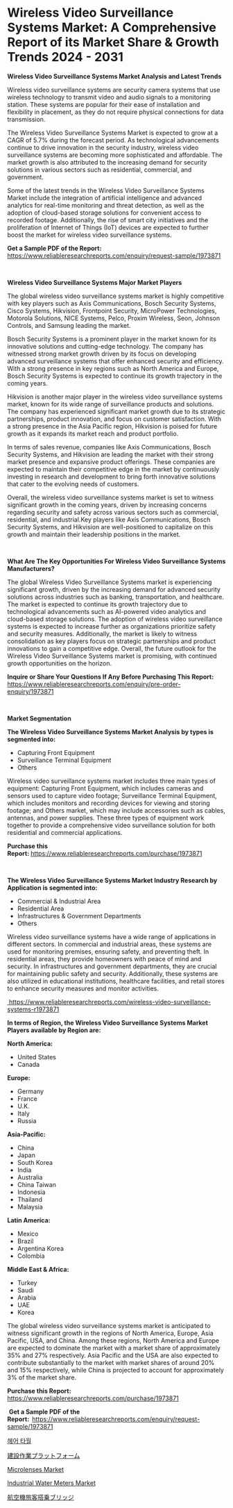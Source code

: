 <p><h1>Wireless Video Surveillance Systems Market: A Comprehensive Report of its Market Share & Growth Trends 2024 - 2031</h1></p><p><strong>Wireless Video Surveillance Systems Market Analysis and Latest Trends</strong></p>
<p><p>Wireless video surveillance systems are security camera systems that use wireless technology to transmit video and audio signals to a monitoring station. These systems are popular for their ease of installation and flexibility in placement, as they do not require physical connections for data transmission.</p><p>The Wireless Video Surveillance Systems Market is expected to grow at a CAGR of 5.7% during the forecast period. As technological advancements continue to drive innovation in the security industry, wireless video surveillance systems are becoming more sophisticated and affordable. The market growth is also attributed to the increasing demand for security solutions in various sectors such as residential, commercial, and government.</p><p>Some of the latest trends in the Wireless Video Surveillance Systems Market include the integration of artificial intelligence and advanced analytics for real-time monitoring and threat detection, as well as the adoption of cloud-based storage solutions for convenient access to recorded footage. Additionally, the rise of smart city initiatives and the proliferation of Internet of Things (IoT) devices are expected to further boost the market for wireless video surveillance systems.</p></p>
<p><strong>Get a Sample PDF of the Report:&nbsp;</strong> <a href="https://www.reliableresearchreports.com/enquiry/request-sample/1973871">https://www.reliableresearchreports.com/enquiry/request-sample/1973871</a></p>
<p>&nbsp;</p>
<p><strong>Wireless Video Surveillance Systems Major Market Players</strong></p>
<p><p>The global wireless video surveillance systems market is highly competitive with key players such as Axis Communications, Bosch Security Systems, Cisco Systems, Hikvision, Frontpoint Security, MicroPower Technologies, Motorola Solutions, NICE Systems, Pelco, Proxim Wireless, Seon, Johnson Controls, and Samsung leading the market.</p><p>Bosch Security Systems is a prominent player in the market known for its innovative solutions and cutting-edge technology. The company has witnessed strong market growth driven by its focus on developing advanced surveillance systems that offer enhanced security and efficiency. With a strong presence in key regions such as North America and Europe, Bosch Security Systems is expected to continue its growth trajectory in the coming years.</p><p>Hikvision is another major player in the wireless video surveillance systems market, known for its wide range of surveillance products and solutions. The company has experienced significant market growth due to its strategic partnerships, product innovation, and focus on customer satisfaction. With a strong presence in the Asia Pacific region, Hikvision is poised for future growth as it expands its market reach and product portfolio.</p><p>In terms of sales revenue, companies like Axis Communications, Bosch Security Systems, and Hikvision are leading the market with their strong market presence and expansive product offerings. These companies are expected to maintain their competitive edge in the market by continuously investing in research and development to bring forth innovative solutions that cater to the evolving needs of customers.</p><p>Overall, the wireless video surveillance systems market is set to witness significant growth in the coming years, driven by increasing concerns regarding security and safety across various sectors such as commercial, residential, and industrial.Key players like Axis Communications, Bosch Security Systems, and Hikvision are well-positioned to capitalize on this growth and maintain their leadership positions in the market.</p></p>
<p>&nbsp;</p>
<p><strong>What Are The Key Opportunities For Wireless Video Surveillance Systems Manufacturers?</strong></p>
<p><p>The global Wireless Video Surveillance Systems market is experiencing significant growth, driven by the increasing demand for advanced security solutions across industries such as banking, transportation, and healthcare. The market is expected to continue its growth trajectory due to technological advancements such as AI-powered video analytics and cloud-based storage solutions. The adoption of wireless video surveillance systems is expected to increase further as organizations prioritize safety and security measures. Additionally, the market is likely to witness consolidation as key players focus on strategic partnerships and product innovations to gain a competitive edge. Overall, the future outlook for the Wireless Video Surveillance Systems market is promising, with continued growth opportunities on the horizon.</p></p>
<p><strong>Inquire or Share Your Questions If Any Before Purchasing This Report:</strong> <a href="https://www.reliableresearchreports.com/enquiry/pre-order-enquiry/1973871">https://www.reliableresearchreports.com/enquiry/pre-order-enquiry/1973871</a></p>
<p>&nbsp;</p>
<p><strong>Market Segmentation</strong></p>
<p><strong>The Wireless Video Surveillance Systems Market Analysis by types is segmented into:</strong></p>
<p><ul><li>Capturing Front Equipment</li><li>Surveillance Terminal Equipment</li><li>Others</li></ul></p>
<p><p>Wireless video surveillance systems market includes three main types of equipment: Capturing Front Equipment, which includes cameras and sensors used to capture video footage; Surveillance Terminal Equipment, which includes monitors and recording devices for viewing and storing footage; and Others market, which may include accessories such as cables, antennas, and power supplies. These three types of equipment work together to provide a comprehensive video surveillance solution for both residential and commercial applications.</p></p>
<p><strong>Purchase this Report:&nbsp;</strong><a href="https://www.reliableresearchreports.com/purchase/1973871">https://www.reliableresearchreports.com/purchase/1973871</a></p>
<p>&nbsp;</p>
<p><strong>The Wireless Video Surveillance Systems Market Industry Research by Application is segmented into:</strong></p>
<p><ul><li>Commercial & Industrial Area</li><li>Residential Area</li><li>Infrastructures & Government Departments</li><li>Others</li></ul></p>
<p><p>Wireless video surveillance systems have a wide range of applications in different sectors. In commercial and industrial areas, these systems are used for monitoring premises, ensuring safety, and preventing theft. In residential areas, they provide homeowners with peace of mind and security. In infrastructures and government departments, they are crucial for maintaining public safety and security. Additionally, these systems are also utilized in educational institutions, healthcare facilities, and retail stores to enhance security measures and monitor activities.</p></p>
<p><a href="https://www.reliableresearchreports.com/wireless-video-surveillance-systems-r1973871">&nbsp;https://www.reliableresearchreports.com/wireless-video-surveillance-systems-r1973871</a></p>
<p><strong>In terms of Region, the Wireless Video Surveillance Systems Market Players available by Region are:</strong></p>
<p>
    <p> <strong> North America: </strong>
        <ul>
            <li>United States</li>
            <li>Canada</li>
        </ul>
        </p> 
    <p> <strong> Europe: </strong>
        <ul>
            <li>Germany</li>
            <li>France</li>
            <li>U.K.</li>
            <li>Italy</li>
            <li>Russia</li>
        </ul>
        </p> 
    <p> <strong> Asia-Pacific: </strong>
        <ul>
            <li>China</li>
            <li>Japan</li>
            <li>South Korea</li>
            <li>India</li>
            <li>Australia</li>
            <li>China Taiwan</li>
            <li>Indonesia</li>
            <li>Thailand</li>
            <li>Malaysia</li>
        </ul>
        </p> 
    <p> <strong> Latin America: </strong>
        <ul>
            <li>Mexico</li>
            <li>Brazil</li>
            <li>Argentina Korea</li>
            <li>Colombia</li>
        </ul>
        </p> 
    <p> <strong> Middle East & Africa: </strong>
        <ul>
            <li>Turkey</li>
            <li>Saudi</li>
            <li>Arabia</li>
            <li>UAE</li>
            <li>Korea</li>
        </ul>
    </p>
    </p>
<p><p>The global wireless video surveillance systems market is anticipated to witness significant growth in the regions of North America, Europe, Asia Pacific, USA, and China. Among these regions, North America and Europe are expected to dominate the market with a market share of approximately 35% and 27% respectively. Asia Pacific and the USA are also expected to contribute substantially to the market with market shares of around 20% and 15% respectively, while China is projected to account for approximately 3% of the market share.</p></p>
<p><strong>Purchase this Report: </strong><a href="https://www.reliableresearchreports.com/purchase/1973871">https://www.reliableresearchreports.com/purchase/1973871</a></p>
<p>&nbsp;<strong>Get a Sample PDF of the Report:&nbsp;&nbsp;</strong><a href="https://www.reliableresearchreports.com/enquiry/request-sample/1973871">https://www.reliableresearchreports.com/enquiry/request-sample/1973871</a></p>
<p><strong></strong></p>
<p><p><a href="https://github.com/hxzi07639916/Market-Research-Report-List-1/blob/main/259536133658.md">헤어 타월</a></p><p><a href="https://github.com/lababdou/Market-Research-Report-List-3/blob/main/716582137622.md">建設作業プラットフォーム</a></p><p><a href="https://github.com/castoriffic/Market-Research-Report-List-4/blob/main/microlenses-market.md">Microlenses Market</a></p><p><a href="https://github.com/jerrycopelandthomaswsqd8q/Market-Research-Report-List-2/blob/main/industrial-water-meters-market.md">Industrial Water Meters Market</a></p><p><a href="https://github.com/bevdtkn4419963/Market-Research-Report-List-1/blob/main/563487037623.md">航空機旅客搭乗ブリッジ</a></p></p>